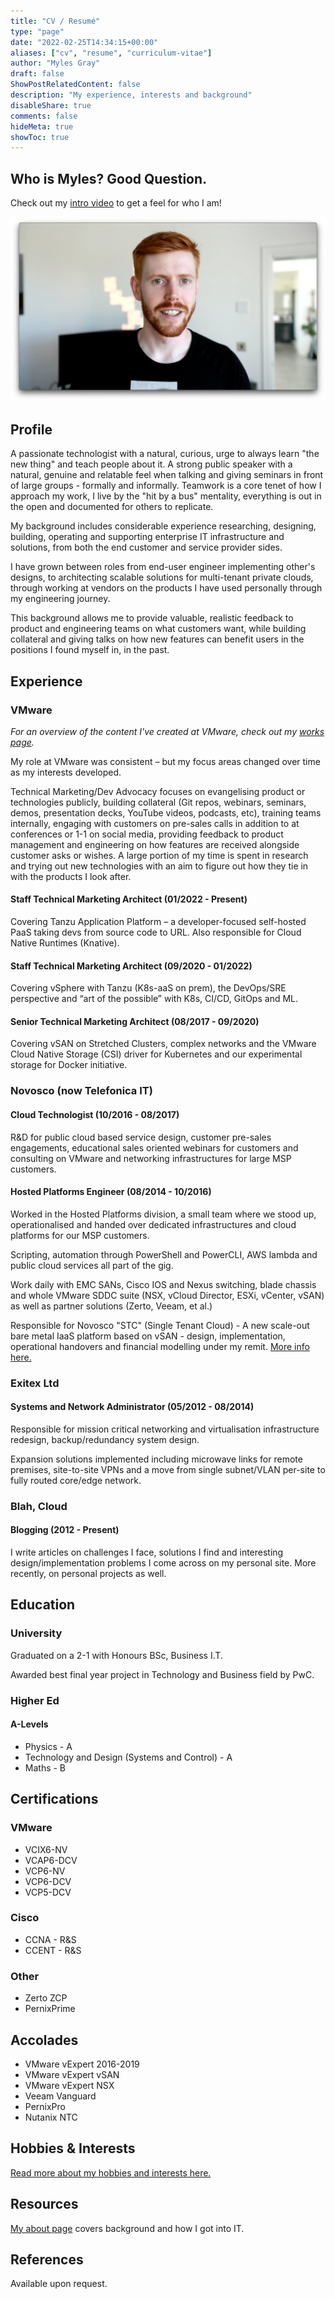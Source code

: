 ```yaml
---
title: "CV / Resumé"
type: "page"
date: "2022-02-25T14:34:15+00:00"
aliases: ["cv", "resume", "curriculum-vitae"]
author: "Myles Gray"
draft: false
ShowPostRelatedContent: false
description: "My experience, interests and background"
disableShare: true
comments: false
hideMeta: true
showToc: true
---
```


## Who is Myles? Good Question.

Check out my [intro video](/whoami) to get a feel for who I am!

![YouTube video screenshot](images/yt-thumbnail.png)

## Profile

A passionate technologist with a natural, curious, urge to always learn "the new thing" and teach people about it. A strong public speaker with a natural, genuine and relatable feel when talking and giving seminars in front of large groups - formally and informally. Teamwork is a core tenet of how I approach my work, I live by the "hit by a bus" mentality, everything is out in the open and documented for others to replicate.

My background includes considerable experience researching, designing, building, operating and supporting enterprise IT infrastructure and solutions, from both the end customer and service provider sides.

I have grown between roles from end-user engineer implementing other's designs, to architecting scalable solutions for multi-tenant private clouds, through working at vendors on the products I have used personally through my engineering journey.

This background allows me to provide valuable, realistic feedback to product and engineering teams on what customers want, while building collateral and giving talks on how new features can benefit users in the positions I found myself in, in the past.

## Experience

### VMware

_For an overview of the content I've created at VMware, check out my [works page](/works)._

My role at VMware was consistent – but my focus areas changed over time as my interests developed.

Technical Marketing/Dev Advocacy focuses on evangelising product or technologies publicly, building collateral (Git repos, webinars, seminars, demos, presentation decks, YouTube videos, podcasts, etc), training teams internally, engaging with customers on pre-sales calls in addition to at conferences or 1-1 on social media, providing feedback to product management and engineering on how features are received alongside customer asks or wishes. A large portion of my time is spent in research and trying out new technologies with an aim to figure out how they tie in with the products I look after.

#### Staff Technical Marketing Architect (01/2022 - Present)

Covering Tanzu Application Platform – a developer-focused self-hosted PaaS taking devs from source code to URL. Also responsible for Cloud Native Runtimes (Knative).

#### Staff Technical Marketing Architect (09/2020 - 01/2022)

Covering vSphere with Tanzu (K8s-aaS on prem), the DevOps/SRE perspective and “art of the possible” with K8s, CI/CD, GitOps and ML.

#### Senior Technical Marketing Architect (08/2017 - 09/2020)

Covering vSAN on Stretched Clusters, complex networks and the VMware Cloud Native Storage (CSI) driver for Kubernetes and our experimental storage for Docker initiative.

### Novosco (now Telefonica IT)

#### Cloud Technologist (10/2016 - 08/2017)

R&D for public cloud based service design, customer pre-sales engagements, educational sales oriented webinars for customers and consulting on VMware and networking infrastructures for large MSP customers.

#### Hosted Platforms Engineer (08/2014 - 10/2016)

Worked in the Hosted Platforms division, a small team where we stood up, operationalised and handed over dedicated infrastructures and cloud platforms for our MSP customers.

Scripting, automation through PowerShell and PowerCLI, AWS lambda and public cloud services all part of the gig.

Work daily with EMC SANs, Cisco IOS and Nexus switching, blade chassis and whole VMware SDDC suite (NSX, vCloud Director, ESXi, vCenter, vSAN) as well as partner solutions (Zerto, Veeam, et al.)

Responsible for Novosco "STC" (Single Tenant Cloud) - A new scale-out bare metal IaaS platform based on vSAN - design, implementation, operational handovers and financial modelling under my remit. [More info here.](/series/multi-tenant-iaas-networking/)

### Exitex Ltd

#### Systems and Network Administrator (05/2012 - 08/2014)

Responsible for mission critical networking and virtualisation infrastructure redesign, backup/redundancy system design.

Expansion solutions implemented including microwave links for remote premises, site-to-site VPNs and a move from single subnet/VLAN per-site to fully routed core/edge network.

### Blah, Cloud

#### Blogging (2012 - Present)

I write articles on challenges I face, solutions I find and interesting design/implementation problems I come across on my personal site. More recently, on personal projects as well.

## Education

### University

Graduated on a 2-1 with Honours BSc, Business I.T.

Awarded best final year project in Technology and Business field by PwC.

### Higher Ed

#### A-Levels

* Physics - A
* Technology and Design (Systems and Control) - A
* Maths - B

## Certifications

### VMware

* VCIX6-NV
* VCAP6-DCV
* VCP6-NV
* VCP6-DCV
* VCP5-DCV

### Cisco

* CCNA - R&S
* CCENT - R&S

### Other

* Zerto ZCP
* PernixPrime

## Accolades

* VMware vExpert 2016-2019
* VMware vExpert vSAN
* VMware vExpert NSX
* Veeam Vanguard
* PernixPro
* Nutanix NTC

## Hobbies & Interests

[Read more about my hobbies and interests here.](/now)

## Resources

[My about page](/about) covers background and how I got into IT.

## References

Available upon request.
